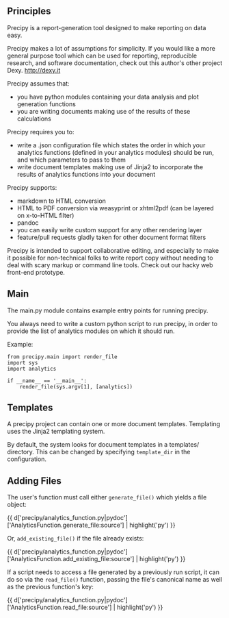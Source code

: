 ## Principles

Precipy is a report-generation tool designed to make reporting on data easy.

Precipy makes a lot of assumptions for simplicity. If you would like a more
general purpose tool which can be used for reporting, reproducible research,
and software documentation, check out this author's other project Dexy.
http://dexy.it

Precipy assumes that:

  * you have python modules containing your data analysis and plot generation functions
  * you are writing documents making use of the results of these calculations

Precipy requires you to:

  * write a .json configuration file which states the order in which your analytics functions (defined in your analytics modules) should be run, and which parameters to pass to them
  * write document templates making use of Jinja2 to incorporate the results of analytics functions into your document

Precipy supports:

  * markdown to HTML conversion
  * HTML to PDF conversion via weasyprint or xhtml2pdf (can be layered on x-to-HTML filter)
  * pandoc
  * you can easily write custom support for any other rendering layer
  * feature/pull requests gladly taken for other document format filters

Precipy is intended to support collaborative editing, and especially to make it possible for non-technical folks to write report copy without needing to deal with scary markup or command line tools. Check out our hacky web front-end prototype.

## Main

The main.py module contains example entry points for running precipy.

You always need to write a custom python script to run precipy, in order to
provide the list of analytics modules on which it should run.

Example:

    from precipy.main import render_file
    import sys
    import analytics

    if __name__ == '__main__':
        render_file(sys.argv[1], [analytics])

## Templates

A precipy project can contain one or more document templates. Templating uses the Jinja2 templating system.

By default, the system looks for document templates in a templates/ directory.
This can be changed by specifying `template_dir` in the configuration.

## Adding Files

The user's function must call either `generate_file()` which yields a file object:

{{ d['precipy/analytics_function.py|pydoc']['AnalyticsFunction.generate_file:source'] | highlight('py') }}

Or, `add_existing_file()` if the file already exists:

{{ d['precipy/analytics_function.py|pydoc']['AnalyticsFunction.add_existing_file:source'] | highlight('py') }}

If a script needs to access a file generated by a previously run script, it can do so via the `read_file()` function, passing the file's canonical name as well as the previous function's key:

{{ d['precipy/analytics_function.py|pydoc']['AnalyticsFunction.read_file:source'] | highlight('py') }}

